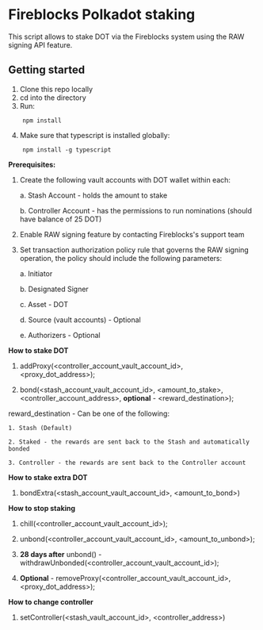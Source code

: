 # Fireblocks Polkadot staking 

This script allows to stake DOT via the Fireblocks system using the RAW signing API feature.

## Getting started

1. Clone this repo locally
2. cd into the directory
3. Run:
```
    npm install
```    
4. Make sure that typescript is installed globally:
```
    npm install -g typescript
```
**Prerequisites:**

1. Create the following vault accounts with DOT wallet within each:

    a. Stash Account - holds the amount to stake

    b. Controller Account - has the permissions to run nominations (should have balance of 25 DOT)

2. Enable RAW signing feature by contacting Fireblocks's support team

3. Set transaction authorization policy rule that governs the RAW signing operation, the policy should include the following parameters:

    a. Initiator

    b. Designated Signer

    c. Asset - DOT

    d. Source (vault accounts) - Optional

    e. Authorizers - Optional

**How to stake DOT**

1. addProxy(<controller_account_vault_account_id>, <proxy_dot_address>);

2. bond(<stash_account_vault_account_id>, <amount_to_stake>, <controller_account_address>, **optional** - <reward_destination>);

reward_destination - Can be one of the following:

    1. Stash (Default)

    2. Staked - the rewards are sent back to the Stash and automatically bonded

    3. Controller - the rewards are sent back to the Controller account

**How to stake extra DOT**
1. bondExtra(<stash_account_vault_account_id>, <amount_to_bond>)

**How to stop staking**

1. chill(<controller_account_vault_account_id>);

2. unbond(<controller_account_vault_account_id>, <amount_to_unbond>);

3. **28 days after** unbond() - withdrawUnbonded(<controller_account_vault_account_id>);

4. **Optional** - removeProxy(<controller_account_vault_account_id>, <proxy_dot_address>);

**How to change controller**

1. setController(<stash_vault_account_id>, <controller_address>)
